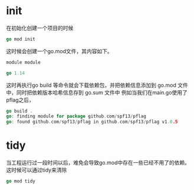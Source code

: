
# init
在初始化创建一个项目的时候
```go  
go mod init
```

这时候会创建一个go.mod文件，其内容如下。
```go 
module module

go 1.14
```
这时再执行go build 等命令就会下载依赖包，并把依赖信息添加到 go.mod 文件中，同时把依赖版本哈希信息存到 go.sum 文件中
例如当我们在main.go使用了pflag之后，
```go  
go build .
go: finding module for package github.com/spf13/pflag
go: found github.com/spf13/pflag in github.com/spf13/pflag v1.0.5
```

# tidy
当工程运行过一段时间以后，难免会导致go.mod中存在一些已经不用了的依赖。这时候可以通过tidy来清除
```go  
go mod tidy
```
